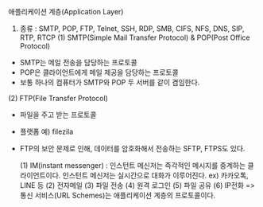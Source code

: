 애플리케이션 계층(Application Layer)

1. 종류 : SMTP, POP, FTP, Telnet, SSH, RDP, SMB, CIFS, NFS, DNS, SIP, RTP, RTCP
   (1) SMTP(Simple Mail Transfer Protocol) & POP(Post Office Protocol)

- SMTP는 메일 전송을 담당하는 프로토콜
- POP은 클라이언트에게 메일 제공을 담당하는 프로토콜
- 보통 하나의 컴퓨터가 SMTP와 POP 두 서버를 같이 겸임한다.

(2) FTP(File Transfer Protocol)

- 파일을 주고 받는 프로토콜
- 플랫폼 예) filezila
- FTP의 보안 문제로 인해, 데이터를 암호화해서 전송하는 SFTP, FTPS도 있다.

  (1) IM(instant messenger) : 인스턴트 메신저는 즉각적인 메시지를 중계하는 클라이언트이다. 인스턴트 메신저는 실시간으로 대화가 이루어진다. ex) 카카오톡, LINE 등
  (2) 전자메일
  (3) 파일 전송
  (4) 원격 로그인
  (5) 파일 공유
  (6) IP전화
  => 통신 서비스(URL Schemes)는 애플리케이션 계층의 프로토콜이다.
